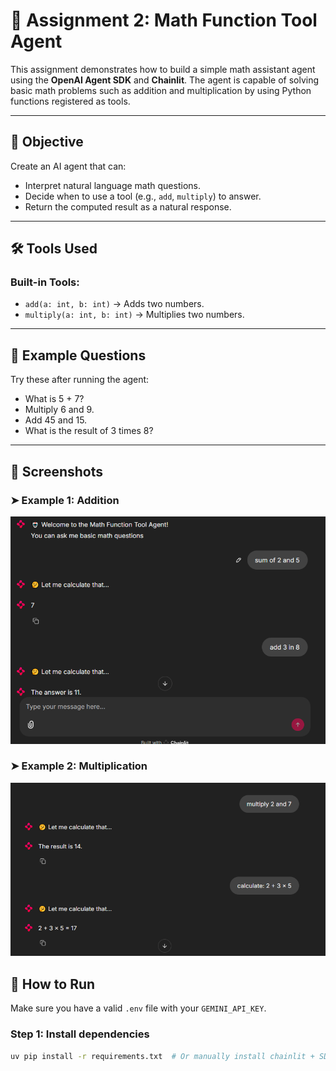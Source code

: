 # 🧮 Assignment 2: Math Function Tool Agent

This assignment demonstrates how to build a simple math assistant agent using the **OpenAI Agent SDK** and **Chainlit**. The agent is capable of solving basic math problems such as addition and multiplication by using Python functions registered as tools.

---

## 🎯 Objective

Create an AI agent that can:

- Interpret natural language math questions.
- Decide when to use a tool (e.g., `add`, `multiply`) to answer.
- Return the computed result as a natural response.

---

## 🛠️ Tools Used

### Built-in Tools:
- `add(a: int, b: int)` → Adds two numbers.
- `multiply(a: int, b: int)` → Multiplies two numbers.

---

## 🧪 Example Questions

Try these after running the agent:

- What is 5 + 7?
- Multiply 6 and 9.
- Add 45 and 15.
- What is the result of 3 times 8?

---

## 📸 Screenshots

### ➤ Example 1: Addition
![Addition Example](screenshots/chat-1.png)

### ➤ Example 2: Multiplication
![Multiplication Example](screenshots/chat-2.png)

## 🚀 How to Run

Make sure you have a valid `.env` file with your `GEMINI_API_KEY`.

### Step 1: Install dependencies
```bash
uv pip install -r requirements.txt  # Or manually install chainlit + SDK
